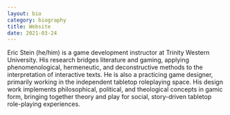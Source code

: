 ```yaml
---
layout: bio
category: biography
title: Website
date: 2021-03-24
---
```


Eric Stein (he/him) is a game development instructor at Trinity Western University. His research bridges literature and gaming, applying phenomenological, hermeneutic, and deconstructive methods to the interpretation of interactive texts. He is also a practicing game designer, primarily working in the independent tabletop roleplaying space. His design work implements philosophical, political, and theological concepts in gamic form, bringing together theory and play for social, story-driven tabletop role-playing experiences.

